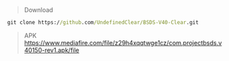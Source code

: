> Download 
```bat
git clone https://github.com/UndefinedClear/BSDS-V40-Clear.git
```

> APK
https://www.mediafire.com/file/z29h4xqqtwge1cz/com.projectbsds.v40150-rev1.apk/file
